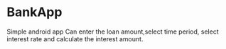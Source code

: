 # BankApp
Simple android app
Can enter the loan amount,select time period, select interest rate and calculate the interest amount.
